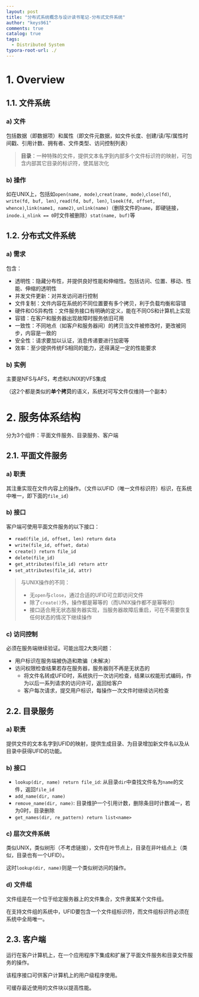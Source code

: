 ```yaml
---
layout: post
title: "分布式系统概念与设计读书笔记-分布式文件系统"
author: "keys961"
comments: true
catalog: true
tags:
  - Distributed System
typora-root-url: ./
---
```


# 1. Overview

## 1.1. 文件系统

### a) 文件

包括数据（即数据项）和属性（即文件元数据，如文件长度、创建/读/写/属性时间戳、引用计数、拥有者、文件类型、访问控制列表）

> **目录**：一种特殊的文件，提供文本名字到内部多个文件标识符的映射，可包含内部其它目录的标识符，使其层次化

### b) 操作

如在UNIX上，包括如`open(name, mode)`,`creat(name, mode)`,`close(fd)`, `write(fd, buf, len)`, `read(fd, buf, len)`, `lseek(fd, offset, whence)`,`link(name1, name2)`, `unlink(name)`（删除文件的`name`，即硬链接，`inode.i_nlink == 0`时文件被删除）`stat(name, buf)`等

## 1.2. 分布式文件系统

### a) 需求

包含：

- 透明性：隐藏分布性，并提供良好性能和伸缩性。包括访问、位置、移动、性能、伸缩的透明性
- 并发文件更新：对并发访问进行控制
- 文件复制：文件内容在系统的不同位置要有多个拷贝，利于负载均衡和容错
- 硬件和OS异构性：文件服务接口有明确的定义，能在不同OS和计算机上实现
- 容错：在客户和服务器出现故障时服务依旧可用
- 一致性：不同地点（如客户和服务器间）的拷贝当文件被修改时，更改被同步，内容是一致的
- 安全性：请求要加以认证，消息传递要进行加密等
- 效率：至少提供传统FS相同的能力，还得满足一定的性能要求

### b) 实例

主要是NFS与AFS，考虑和UNIX的VFS集成

（这2个都是类似的**单个拷贝**的语义，系统对可写文件仅维持一个副本）

# 2. 服务体系结构

分为3个组件：平面文件服务、目录服务、客户端

## 2.1. 平面文件服务

### a) 职责

其注重实现在文件内容上的操作。（文件以UFID（唯一文件标识符）标识，在系统中唯一，即下面的`file_id`）

### b) 接口

客户端可使用平面文件服务的以下接口：

- `read(file_id, offset, len) return data`
- `write(file_id, offset, data)`
- `create() return file_id`
- `delete(file_id)`
- `get_attributes(file_id) return attr`
- `set_attributes(file_id, attr)`

> 与UNIX操作的不同：
>
> - 无`open`与`close`，通过合适的UFID可立即访问文件
> - 除了`create()`外，操作都是幂等的（而UNIX操作都不是幂等的）
> - 接口适合用无状态服务器实现，当服务器故障后重启，可在不需要恢复任何状态的情况下继续操作

### c) 访问控制

必须在服务端继续验证。可能出现2大类问题：

- 用户标识在服务端被伪造和欺骗（未解决）
- 访问权限检查结果若存在服务器，服务器则不再是无状态的
  - 将文件名转成UFID时，系统执行一次访问检查，结果以权能形式编码，作为以后一系列请求的访问许可，返回给客户
  - 客户每次请求，提交用户标识，每操作一次文件时继续访问检查

## 2.2. 目录服务

### a) 职责

提供文件的文本名字到UFID的映射，提供生成目录、为目录增加新文件名以及从目录中获得UFID的功能。

### b) 接口

- `lookup(dir, name) return file_id`: 从目录`dir`中查找文件名为`name`的文件，返回`file_id`
- `add_name(dir, name)`
- `remove_name(dir, name)`: 目录维护一个引用计数，删除条目时计数减一，若为0时，目录删除
- `get_names(dir, re_pattern) return list<name>`

### c) 层次文件系统

类似UNIX，类似树形（不考虑链接），文件在叶节点上，目录在非叶结点上（类似，目录也有一个UFID）。

这时`lookup(dir, name)`则是一个类似树访问的操作。

### d) 文件组

文件组是在一个位于给定服务器上的文件集合，文件隶属某个文件组。

在支持文件组的系统中，UFID要包含一个文件组标识符，而文件组标识符必须在系统中全局唯一。

## 2.3. 客户端

运行在客户计算机上，在一个应用程序下集成和扩展了平面文件服务和目录文件服务的操作。

该程序接口可供客户计算机上的用户级程序使用。

可缓存最近使用的文件块以提高性能。